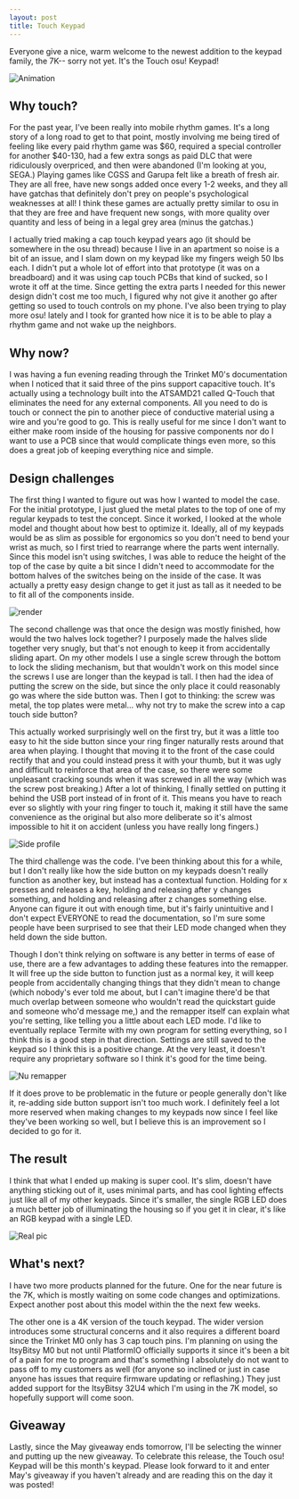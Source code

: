 ```yaml
---
layout: post
title: Touch Keypad
---
```


Everyone give a nice, warm welcome to the newest addition to the keypad family, the 7K-- sorry not yet. It's the Touch osu! Keypad!

![Animation](https://thnikk.github.io/blog/images/touchPad/TouchPad-v4.gif)

<!--break-->

## Why touch?

For the past year, I've been really into mobile rhythm games. It's a long story of a long road to get to that point, mostly involving me being tired of feeling like every paid rhythm game was $60, required a special controller for another $40-130, had a few extra songs as paid DLC that were ridiculously overpriced, and then were abandoned (I'm looking at you, SEGA.) Playing games like CGSS and Garupa felt like a breath of fresh air. They are all free, have new songs added once every 1-2 weeks, and they all have gatchas that definitely don't prey on people's psychological weaknesses at all! I think these games are actually pretty similar to osu in that they are free and have frequent new songs, with more quality over quantity and less of being in a legal grey area (minus the gatchas.)

I actually tried making a cap touch keypad years ago (it should be somewhere in the osu thread) because I live in an apartment so noise is a bit of an issue, and I slam down on my keypad like my fingers weigh 50 lbs each. I didn't put a whole lot of effort into that prototype (it was on a breadboard) and it was using cap touch PCBs that kind of sucked, so I wrote it off at the time. Since getting the extra parts I needed for this newer design didn't cost me too much, I figured why not give it another go after getting so used to touch controls on my phone. I've also been trying to play more osu! lately and I took for granted how nice it is to be able to play a rhythm game and not wake up the neighbors.

## Why now?

I was having a fun evening reading through the Trinket M0's documentation when I noticed that it said three of the pins support capacitive touch. It's actually using a technology built into the ATSAMD21 called Q-Touch that eliminates the need for any external components. All you need to do is touch or connect the pin to another piece of conductive material using a wire and you're good to go. This is really useful for me since I don't want to either make room inside of the housing for passive components nor do I want to use a PCB since that would complicate things even more, so this does a great job of keeping everything nice and simple.

## Design challenges

The first thing I wanted to figure out was how I wanted to model the case. For the initial prototype, I just glued the metal plates to the top of one of my regular keypads to test the concept. Since it worked, I looked at the whole model and thought about how best to optimize it. Ideally, all of my keypads would be as slim as possible for ergonomics so you don't need to bend your wrist as much, so I first tried to rearrange where the parts went internally. Since this model isn't using switches, I was able to reduce the height of the top of the case by quite a bit since I didn't need to accommodate for the bottom halves of the switches being on the inside of the case. It was actually a pretty easy design change to get it just as tall as it needed to be to fit all of the components inside.

![render](https://thnikk.github.io/blog/images/touchPad/render.png)

The second challenge was that once the design was mostly finished, how would the two halves lock together? I purposely made the halves slide together very snugly, but that's not enough to keep it from accidentally sliding apart. On my other models I use a single screw through the bottom to lock the sliding mechanism, but that wouldn't work on this model since the screws I use are longer than the keypad is tall. I then had the idea of putting the screw on the side, but since the only place it could reasonably go was where the side button was. Then I got to thinking: the screw was metal, the top plates were metal... why not try to make the screw into a cap touch side button?

This actually worked surprisingly well on the first try, but it was a little too easy to hit the side button since your ring finger naturally rests around that area when playing. I thought that moving it to the front of the case could rectify that and you could instead press it with your thumb, but it was ugly and difficult to reinforce that area of the case, so there were some unpleasant cracking sounds when it was screwed in all the way (which was the screw post breaking.) After a lot of thinking, I finally settled on putting it behind the USB port instead of in front of it. This means you have to reach ever so slightly with your ring finger to touch it, making it still have the same convenience as the original but also more deliberate so it's almost impossible to hit it on accident (unless you have really long fingers.)

![Side profile](https://thnikk.github.io/blog/images/touchPad/sideProfile.png)

The third challenge was the code. I've been thinking about this for a while, but I don't really like how the side button on my keypads doesn't really function as another key, but instead has a contextual function. Holding for x presses and releases a key, holding and releasing after y changes something, and holding and releasing after z changes something else. Anyone can figure it out with enough time, but it's fairly unintuitive and I don't expect EVERYONE to read the documentation, so I'm sure some people have been surprised to see that their LED mode changed when they held down the side button.

Though I don't think relying on software is any better in terms of ease of use, there are a few advantages to adding these features into the remapper. It will free up the side button to function just as a normal key, it will keep people from accidentally changing things that they didn't mean to change (which nobody's ever told me about, but I can't imagine there'd be that much overlap between someone who wouldn't read the quickstart guide and someone who'd message me,) and the remapper itself can explain what you're setting, like telling you a little about each LED mode. I'd like to eventually replace Termite with my own program for setting everything, so I think this is a good step in that direction. Settings are still saved to the keypad so I think this is a positive change. At the very least, it doesn't require any proprietary software so I think it's good for the time being.

![Nu remapper](https://thnikk.github.io/blog/images/touchPad/serialMonitor.png)

If it does prove to be problematic in the future or people generally don't like it, re-adding side button support isn't too much work. I definitely feel a lot more reserved when making changes to my keypads now since I feel like they've been working so well, but I believe this is an improvement so I decided to go for it.

## The result

I think that what I ended up making is super cool. It's slim, doesn't have anything sticking out of it, uses minimal parts, and has cool lighting effects just like all of my other keypads. Since it's smaller, the single RGB LED does a much better job of illuminating the housing so if you get it in clear, it's like an RGB keypad with a single LED.

![Real pic](https://img.etsystatic.com/il/04f329/1583674223/il_fullxfull.1583674223_lth0.jpg)

## What's next?

I have two more products planned for the future. One for the near future is the 7K, which is mostly waiting on some code changes and optimizations. Expect another post about this model within the the next few weeks.

The other one is a 4K version of the touch keypad. The wider version introduces some structural concerns and it also requires a different board since the Trinket M0 only has 3 cap touch pins. I'm planning on using the ItsyBitsy M0 but not until PlatformIO officially supports it since it's been a bit of a pain for me to program and that's something I absolutely do not want to pass off to my customers as well (for anyone so inclined or just in case anyone has issues that require firmware updating or reflashing.) They just added support for the ItsyBitsy 32U4 which I'm using in the 7K model, so hopefully support will come soon.


## Giveaway

Lastly, since the May giveaway ends tomorrow, I'll be selecting the winner and putting up the new giveaway. To celebrate this release, the Touch osu! Keypad will be this month's keypad. Please look forward to it and enter May's giveaway if you haven't already and are reading this on the day it was posted!
